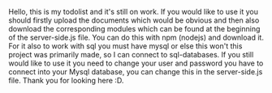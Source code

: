 Hello, this is my todolist and it's still on work. If you would like to use it you should firstly upload the documents which would be obvious and then also download the corresponding modules which can be found at the beginning of the server-side.js file. You can do this with npm (nodejs) and download it. For it also to work with sql you must have mysql or else this won't this project was primarily made, so I can connect to sql-databases. If you still would like to use it you need to change your user and password you have to connect into your Mysql database, you can change this in the server-side.js file. Thank you for looking here :D. 

